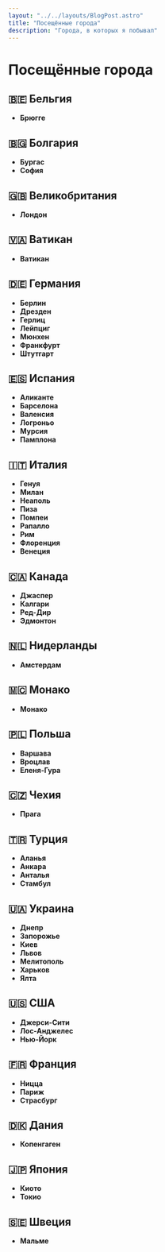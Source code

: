 ```yaml
---
layout: "../../layouts/BlogPost.astro"
title: "Посещённые города"
description: "Города, в которых я побывал"
---
```


# Посещённые города

## 🇧🇪 Бельгия  
- **Брюгге**  

## 🇧🇬 Болгария  
- **Бургас**  
- **София**  

## 🇬🇧 Великобритания  
- **Лондон**  

## 🇻🇦 Ватикан  
- **Ватикан**  

## 🇩🇪 Германия  
- **Берлин**  
- **Дрезден**  
- **Герлиц**  
- **Лейпциг**  
- **Мюнхен**  
- **Франкфурт**  
- **Штутгарт**  

## 🇪🇸 Испания  
- **Аликанте**  
- **Барселона**  
- **Валенсия**  
- **Логроньо**  
- **Мурсия**  
- **Памплона**  

## 🇮🇹 Италия  
- **Генуя**  
- **Милан**  
- **Неаполь**  
- **Пиза**  
- **Помпеи**  
- **Рапалло**  
- **Рим**  
- **Флоренция**  
- **Венеция**  

## 🇨🇦 Канада  
- **Джаспер**  
- **Калгари**  
- **Ред-Дир**  
- **Эдмонтон**  

## 🇳🇱 Нидерланды  
- **Амстердам**  

## 🇲🇨 Монако  
- **Монако**  

## 🇵🇱 Польша  
- **Варшава**  
- **Вроцлав**  
- **Еленя-Гура**  

## 🇨🇿 Чехия  
- **Прага**  

## 🇹🇷 Турция  
- **Аланья**  
- **Анкара**  
- **Анталья**  
- **Стамбул**  

## 🇺🇦 Украина  
- **Днепр**  
- **Запорожье**  
- **Киев**  
- **Львов**  
- **Мелитополь**  
- **Харьков**  
- **Ялта**  

## 🇺🇸 США  
- **Джерси-Сити**  
- **Лос-Анджелес**  
- **Нью-Йорк**  

## 🇫🇷 Франция  
- **Ницца**  
- **Париж**  
- **Страсбург**  

## 🇩🇰 Дания  
- **Копенгаген**  

## 🇯🇵 Япония  
- **Киото**  
- **Токио**  

## 🇸🇪 Швеция  
- **Мальме**
